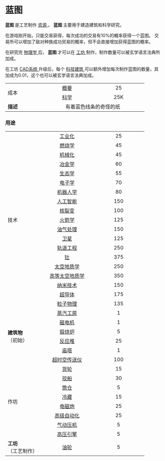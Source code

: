 # 蓝图
<p>
<strong>
        蓝图
</strong>
        是工艺制作
        <a href="?file=003-资源大全/005-资源介绍#工艺制作资源">
        资源
        </a>。
<strong>
        蓝图
</strong>
        主要用于建造建筑和科学研究。
</p>

<p>
        在游戏刚开始，只能交易获得，每次成功的交易有10%的概率获得一个蓝图。
        交易所可以增加了敌对种族成功贸易的概率，但不会直接增加获得蓝图的概率。
</p>
<p>
        在研究完
        <a href="?file=001-猫咪百科/03-科学/01-科学#物理学">
              物理学
        </a>后，<strong> 蓝图 </strong>才可以在
      <a href="?file=001-猫咪百科/04-工坊/02-工艺">
          工坊
      </a>
        制作，制作数量可以被玄学语言法典所加成。
</p>
<p>
        在工坊
<a href="?file=001-猫咪百科/04-工坊/01-升级#CAD系统">
          CAD系统
</a>
        升级后，每个
        <a href="?file=001-猫咪百科/01-建筑物/03-科技建筑">
          科技建筑
        </a>
        可以额外增加每次制作蓝图的数量，其加成为0.01，这个也可以被玄学语言法典加成。
</p>
<p>
</p>
<table class="wikitable">
<tbody>
<tr>
<td rowspan="2" class="em">
<span style="display: block; width: 100px">
                成本
</span>
</td>
<td style="text-align: center; ">
<span style="display: block; width: 150px">
  <a href="?file=003-资源大全/036-概要">
                  概要
  </a>
</span>
</td>
<td style="text-align: center; ">
<span style="display: block; width: 150px">
                25
</span>
</td>
</tr>
<tr>
<td style="text-align: center; ">
<a href="?file=003-资源大全/014-科学">
                科学
</a>
</td>
<td style="text-align: center; ">
              25K
</td>
</tr>
<tr>
<td rowspan="1">
<strong>
                描述
</strong>
</td>
<td colspan="2" style="text-align: center; ">
              有着蓝色线条的奇怪的纸
</td>
</tr>
</tbody>
</table>

### 用途

<table class="wikitable">
<tbody>
<tr>
<td rowspan="19" class="em">
  <span style="display: block; width: 100px">
                  技术
  </span>
</td>
<td style="text-align: center; ">
  <span style="display: block; width: 150px">
    <a href="?file=001-猫咪百科/03-科学/01-科学#工业化">
                    工业化
    </a>
  </span>
</td>
<td style="text-align: center; ">
  <span style="display: block; width: 150px">
                  25
  </span>
</td>
</tr>
<tr>
<td style="text-align: center; ">
  <a href="?file=001-猫咪百科/03-科学/01-科学#燃烧学">
                  燃烧学
  </a>
</td>
<td style="text-align: center; ">
                45
</td>
</tr>
<tr>
<td style="text-align: center; ">
  <a href="?file=001-猫咪百科/03-科学/01-科学#机械化">
                  机械化
  </a>
</td>
<td style="text-align: center; ">
                45
</td>
</tr>
<tr>
<td style="text-align: center; ">
  <a href="?file=001-猫咪百科/03-科学/01-科学#冶金学">
                  冶金学
  </a>
</td>
<td style="text-align: center; ">
                60
</td>
</tr>
<tr>
<td style="text-align: center; ">
  <a href="?file=001-猫咪百科/03-科学/01-科学#生态学">
                  生态学
  </a>
</td>
<td style="text-align: center; ">
                55
</td>
</tr>
<tr>
<td style="text-align: center; ">
  <a href="?file=001-猫咪百科/03-科学/01-科学#电子学">
                  电子学
  </a>
</td>
<td style="text-align: center; ">
                70
</td>
</tr>
<tr>
<td style="text-align: center; ">
  <a href="?file=001-猫咪百科/03-科学/01-科学#机器人学">
                  机器人学
  </a>
</td>
<td style="text-align: center; ">
                80
</td>
</tr>
<tr>
<td style="text-align: center; ">
  <a href="?file=001-猫咪百科/03-科学/01-科学#人工智能">
                  人工智能
  </a>
</td>
<td style="text-align: center; ">
                150
</td>
</tr>
<tr>
<td style="text-align: center; ">
  <a href="?file=001-猫咪百科/03-科学/01-科学#核裂变">
                  核裂变
  </a>
</td>
<td style="text-align: center; ">
                100
</td>
</tr>
<tr>
<td style="text-align: center; ">
  <a href="?file=001-猫咪百科/03-科学/01-科学#火箭学">
                  火箭学
  </a>
</td>
<td style="text-align: center; ">
                125
</td>
</tr>
<tr>
<td style="text-align: center; ">
  <a href="?file=001-猫咪百科/03-科学/01-科学#油气处理">
                  油气处理
  </a>
</td>
<td style="text-align: center; ">
                150
</td>
</tr>
<tr>
<td style="text-align: center; ">
  <a href="?file=001-猫咪百科/03-科学/01-科学#卫星">
                  卫星
  </a>
</td>
<td style="text-align: center; ">
                125
</td>
</tr>
<tr>
<td style="text-align: center; ">
  <a href="?file=001-猫咪百科/03-科学/01-科学#轨道工程">
                  轨道工程
  </a>
</td>
<td style="text-align: center; ">
                250
</td>
</tr>
<tr>
<td style="text-align: center; ">
  <a href="?file=001-猫咪百科/03-科学/01-科学#钍">
                  钍
  </a>
</td>
<td style="text-align: center; ">
                375
</td>
</tr>
<tr>
<td style="text-align: center; ">
  <a href="?file=001-猫咪百科/03-科学/01-科学#太空地质学">
                 太空地质学
  </a>
</td>
<td style="text-align: center; ">
                250
</td>
</tr>
<tr>
<td style="text-align: center; ">
  <a href="?file=001-猫咪百科/03-科学/01-科学#高等太空地质学">
                  高等太空地质学
  </a>
</td>
<td style="text-align: center; ">
                350
</td>
</tr>
<tr>
<td style="text-align: center; ">
  <a href="?file=001-猫咪百科/03-科学/01-科学#纳米技术">
                  纳米技术
  </a>
</td>
<td style="text-align: center; ">
                150
</td>
</tr>
<tr>
<td style="text-align: center; ">
  <a href="?file=001-猫咪百科/03-科学/01-科学#超导体">
                  超导体
  </a>
</td>
<td style="text-align: center; ">
                175
</td>
</tr>
<tr>
<td style="text-align: center; ">
  <a href="?file=001-猫咪百科/03-科学/01-科学#粒子物理学">
                  粒子物理
  </a>
</td>
<td style="text-align: center; ">
                135
</td>
</tr>
<tr>
<td rowspan="6">
  <strong>
                  建筑物
  </strong>
  <br style="clear:both">
                （初始）
</td>
<td style="text-align: center; ">
  <a href="?file=001-猫咪百科/01-建筑物/06-工业建筑#蒸汽工房">
                 蒸汽工房
  </a>
</td>
<td style="text-align: center; ">
                1
</td>
</tr>
<tr>
<td style="text-align: center; ">
  <a href="?file=001-猫咪百科/01-建筑物/06-工业建筑#磁电机">
                  磁电机
  </a>
</td>
<td style="text-align: center; ">
                1
</td>
</tr>
<tr>
<td style="text-align: center; ">
  <a href="?file=001-猫咪百科/01-建筑物/06-工业建筑#锻烧炉">
                  锻烧炉
  </a>
</td>
<td style="text-align: center; ">
                5
</td>
</tr>
<tr>
<td style="text-align: center; ">
  <a href="?file=001-猫咪百科/01-建筑物/06-工业建筑#反应堆">
                  反应堆
  </a>
</td>
<td style="text-align: center; ">
                25
</td>
</tr>
<tr>
<td style="text-align: center; ">
  <a href="?file=001-猫咪百科/01-建筑物/09-超级建筑物#庙塔">
                  庙塔
  </a>
</td>
<td style="text-align: center; ">
                1
</td>
</tr>
<tr>
<td style="text-align: center; ">
  <a href="?file=001-猫咪百科/01-建筑物/09-超级建筑物#超时空传送仪">
                  超时空传送仪
  </a>
</td>
<td style="text-align: center; ">
                100
</td>
</tr>
<tr>
<td rowspan="8" class="em">
                作坊
</td>
<td style="text-align: center; ">
  <a href="?file=001-猫咪百科/04-工坊/01-升级#货轮">
                  货轮
  </a>
</td>
<td style="text-align: center; ">
                15
</td>
</tr>
<tr>
<td style="text-align: center; ">
  <a href="?file=001-猫咪百科/04-工坊/01-升级#驳船">
                  驳船
  </a>
</td>
<td style="text-align: center; ">
                30
</td>
</tr>
<tr>
<td style="text-align: center; ">
  <a href="?file=001-猫咪百科/04-工坊/01-升级#筒仓">
                  筒仓
  </a>
</td>
<td style="text-align: center; ">
                5
</td>
</tr>
<tr>
<td style="text-align: center; ">
  <a href="?file=001-猫咪百科/04-工坊/01-升级#冷藏">
                  冷藏
  </a>
</td>
<td style="text-align: center; ">
                15
</td>
</tr>
</td>
</tr>
<tr>
<td style="text-align: center; ">
  <a href="?file=001-猫咪百科/04-工坊/01-升级#电磁炮">
                  电磁炮
  </a>
</td>
<td style="text-align: center; ">
                25
</td>
</tr>
<tr>
<td style="text-align: center; ">
  <a href="?file=001-猫咪百科/04-工坊/01-升级#高级自动化">
                  高级自动化
  </a>
</td>
<td style="text-align: center; ">
                25
</td>
</tr>
<tr>
<td style="text-align: center; ">
  <a href="?file=001-猫咪百科/04-工坊/01-升级#气动压力机">
                  气动压机
  </a>
</td>
<td style="text-align: center; ">
                5
</td>
</tr>
<tr>
<td style="text-align: center; ">
  <a href="?file=001-猫咪百科/04-工坊/01-升级#高压引擎">
                  高压引擎
  </a>
</td>
<td style="text-align: center; ">
                5
</td>
</tr>
<tr>
<td rowspan="1" class="em">
  <strong>
                  工坊
  </strong>
    <br> （工艺制作）
</td>
<td style="text-align: center; ">
  <a href="?file=001-猫咪百科/04-工坊/02-工艺#油轮">
                  油轮
  </a>
</td>
<td style="text-align: center; ">
                5
</td>
</tr>
</tbody>
</table>